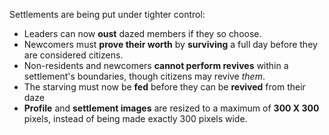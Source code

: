 Settlements are being put under tighter control:

* Leaders can now <b>oust</b> dazed members if they so choose.
* Newcomers must <b>prove their worth</b> by <b>surviving</b> a full day before they are considered citizens.
* Non-residents and newcomers <b>cannot perform revives</b> within a settlement's boundaries, though citizens may revive <i>them</i>.
* The starving must now be <b>fed</b> before they can be <b>revived</b> from their daze
* <b>Profile</b> and <b>settlement images</b> are resized to a maximum of <b>300 X 300</b> pixels, instead of being made exactly 300 pixels wide.

